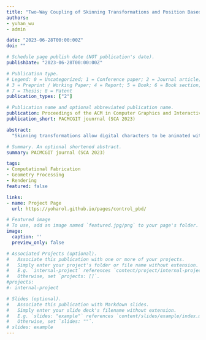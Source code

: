 ```yaml
---
title: "Two-Way Coupling of Skinning Transformations and Position Based Dynamics"
authors:
- yuhan_wu
- admin

date: "2023-06-28T00:00:00Z"
doi: ""

# Schedule page publish date (NOT publication's date).
publishDate: "2023-06-28T00:00:00Z"

# Publication type.
# Legend: 0 = Uncategorized; 1 = Conference paper; 2 = Journal article;
# 3 = Preprint / Working Paper; 4 = Report; 5 = Book; 6 = Book section;
# 7 = Thesis; 8 = Patent
publication_types: ["2"]

# Publication name and optional abbreviated publication name.
publication: Proceedings of the ACM in Computer Graphics and Interactive Techniques (PACMCGIT) journal (Proceedings of SCA 2023)
publication_short: PACMCGIT jounrnal (SCA 2023)

abstract:
  "Skinning transformations allow digital characters to be animated with minimal user inputs. Physics simulations can improve the detailed dynamic movement of the animated character; however, such details are typically added in the post-processing stage after the overall animation is specified. We propose a novel interactive framework that unifies skinning transformations and kinematic simulations using position-based dynamics (PBD). Our framework allows an arbitrarily skinned character to be partially manipulated by the user, and a kinematic physics solver automatically complements the behavior of the entire character. We achieve this by introducing new steps in the PBD algorithm, (i) lightweight optimization to identify the skinning transformations, which is similar to inverse kinematics, and (ii) a position-based constraint to restrict the PBD solver in the complementary subspace of the skinning deformation. Our method combines the best of the two methods: the controllability and shape preservation of the skinning transformation and the efficiency, simplicity, and unconditional stability of the PBD solver. Our interface allows novices to create vibrant animations without the need for tedious editing."

# Summary. An optional shortened abstract.
summary: PACMCGIT journal (SCA 2023)

tags:
- Computational Fabrication
- Geometry Processing
- Rendering
featured: false

links:
- name: Project Page
  url: https://yoharol.github.io/pages/control_pbd/

# Featured image
# To use, add an image named `featured.jpg/png` to your page's folder. 
image:
  caption: ''
  preview_only: false

# Associated Projects (optional).
#   Associate this publication with one or more of your projects.
#   Simply enter your project's folder or file name without extension.
#   E.g. `internal-project` references `content/project/internal-project/index.md`.
#   Otherwise, set `projects: []`.
#projects:
#- internal-project

# Slides (optional).
#   Associate this publication with Markdown slides.
#   Simply enter your slide deck's filename without extension.
#   E.g. `slides: "example"` references `content/slides/example/index.md`.
#   Otherwise, set `slides: ""`.
# slides: example
---
```



